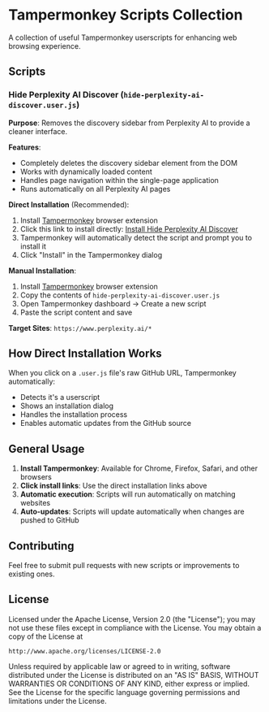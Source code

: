 # Tampermonkey Scripts Collection

A collection of useful Tampermonkey userscripts for enhancing web browsing experience.

## Scripts

### Hide Perplexity AI Discover (`hide-perplexity-ai-discover.user.js`)

**Purpose**: Removes the discovery sidebar from Perplexity AI to provide a cleaner interface.

**Features**:
- Completely deletes the discovery sidebar element from the DOM
- Works with dynamically loaded content
- Handles page navigation within the single-page application
- Runs automatically on all Perplexity AI pages

**Direct Installation** (Recommended):
1. Install [Tampermonkey](https://www.tampermonkey.net/) browser extension
2. Click this link to install directly: [Install Hide Perplexity AI Discover](https://raw.githubusercontent.com/jeremysong/tempermoney-scripts/main/hide-perplexity-ai-discover.user.js)
3. Tampermonkey will automatically detect the script and prompt you to install it
4. Click "Install" in the Tampermonkey dialog

**Manual Installation**:
1. Install [Tampermonkey](https://www.tampermonkey.net/) browser extension
2. Copy the contents of `hide-perplexity-ai-discover.user.js`
3. Open Tampermonkey dashboard → Create a new script
4. Paste the script content and save

**Target Sites**: `https://www.perplexity.ai/*`

## How Direct Installation Works

When you click on a `.user.js` file's raw GitHub URL, Tampermonkey automatically:
- Detects it's a userscript
- Shows an installation dialog
- Handles the installation process
- Enables automatic updates from the GitHub source

## General Usage

1. **Install Tampermonkey**: Available for Chrome, Firefox, Safari, and other browsers
2. **Click install links**: Use the direct installation links above
3. **Automatic execution**: Scripts will run automatically on matching websites
4. **Auto-updates**: Scripts will update automatically when changes are pushed to GitHub

## Contributing

Feel free to submit pull requests with new scripts or improvements to existing ones.

## License

Licensed under the Apache License, Version 2.0 (the "License");
you may not use these files except in compliance with the License.
You may obtain a copy of the License at

    http://www.apache.org/licenses/LICENSE-2.0

Unless required by applicable law or agreed to in writing, software
distributed under the License is distributed on an "AS IS" BASIS,
WITHOUT WARRANTIES OR CONDITIONS OF ANY KIND, either express or implied.
See the License for the specific language governing permissions and
limitations under the License.
